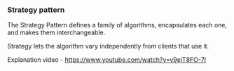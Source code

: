 ### Strategy pattern
The Strategy Pattern defines a family of algorithms, encapsulates each one, and makes them interchangeable. 

Strategy lets the algorithm vary independently from clients that use it.

Explanation video -
https://www.youtube.com/watch?v=v9ejT8FO-7I